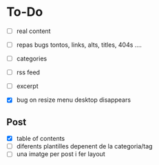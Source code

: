 # To-Do
- [ ] real content
- [ ] repas bugs tontos, links, alts, titles, 404s ....
- [ ] categories
- [ ] rss feed
- [ ] excerpt
- [x] bug on resize menu desktop disappears


## Post
- [x] table of contents
- [ ] diferents plantilles depenent de la categoria/tag
- [ ] una imatge per post i fer layout
